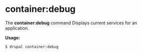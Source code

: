 # container:debug
The **container:debug** command Displays current services for an application.

**Usage:**
```
$ drupal container:debug 
```


